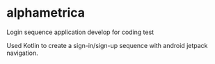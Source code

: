 # alphametrica
Login sequence application develop for coding test


Used Kotlin to create a sign-in/sign-up sequence with android jetpack navigation. 
